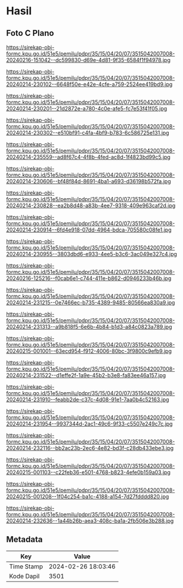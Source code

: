 # Hasil

## Foto C Plano

https://sirekap-obj-formc.kpu.go.id/51e5/pemilu/pdpr/35/15/04/20/07/3515042007008-20240216-151042--dc599830-d69e-4d81-9f35-6584f1f94978.jpg

https://sirekap-obj-formc.kpu.go.id/51e5/pemilu/pdpr/35/15/04/20/07/3515042007008-20240214-230102--6648f50e-e42e-4cfe-a759-2524ee419bd9.jpg

https://sirekap-obj-formc.kpu.go.id/51e5/pemilu/pdpr/35/15/04/20/07/3515042007008-20240214-230201--21d2872e-a780-4c0e-afe5-fc7e53f41f05.jpg

https://sirekap-obj-formc.kpu.go.id/51e5/pemilu/pdpr/35/15/04/20/07/3515042007008-20240214-230302--e510bf91-c4fa-4bf9-b783-6c586725e131.jpg

https://sirekap-obj-formc.kpu.go.id/51e5/pemilu/pdpr/35/15/04/20/07/3515042007008-20240214-235559--ad8f67c4-4f8b-4fed-ac8d-1f4823bd99c5.jpg

https://sirekap-obj-formc.kpu.go.id/51e5/pemilu/pdpr/35/15/04/20/07/3515042007008-20240214-230606--bf48f84d-8691-4ba1-a693-d36198b572fa.jpg

https://sirekap-obj-formc.kpu.go.id/51e5/pemilu/pdpr/35/15/04/20/07/3515042007008-20240214-230828--ea2b8d48-a83b-4ee7-9318-409e963caf2d.jpg

https://sirekap-obj-formc.kpu.go.id/51e5/pemilu/pdpr/35/15/04/20/07/3515042007008-20240214-230914--6fd4e918-07dd-4964-bdca-705580c08fe1.jpg

https://sirekap-obj-formc.kpu.go.id/51e5/pemilu/pdpr/35/15/04/20/07/3515042007008-20240214-230955--3803dbd6-e933-4ee5-b3c6-3ac049e327c4.jpg

https://sirekap-obj-formc.kpu.go.id/51e5/pemilu/pdpr/35/15/04/20/07/3515042007008-20240216-125216--f0cab6e1-c744-411e-b862-d0946233b46b.jpg

https://sirekap-obj-formc.kpu.go.id/51e5/pemilu/pdpr/35/15/04/20/07/3515042007008-20240214-231215--0e7466ec-b735-4389-9485-80566ea830a9.jpg

https://sirekap-obj-formc.kpu.go.id/51e5/pemilu/pdpr/35/15/04/20/07/3515042007008-20240214-231313--a9b818f5-6e6b-4b84-b1d3-a84c0823a789.jpg

https://sirekap-obj-formc.kpu.go.id/51e5/pemilu/pdpr/35/15/04/20/07/3515042007008-20240215-001001--63ecd954-f912-4006-80bc-3f9800c9efb9.jpg

https://sirekap-obj-formc.kpu.go.id/51e5/pemilu/pdpr/35/15/04/20/07/3515042007008-20240214-231522--d1effe2f-1a9e-45b2-b3e8-fa83ee46a157.jpg

https://sirekap-obj-formc.kpu.go.id/51e5/pemilu/pdpr/35/15/04/20/07/3515042007008-20240214-231910--feabb2de-c37c-4d08-91e1-7aa0b4c52163.jpg

https://sirekap-obj-formc.kpu.go.id/51e5/pemilu/pdpr/35/15/04/20/07/3515042007008-20240214-231954--9937344d-2ac1-49c6-9f33-c5507e249c7c.jpg

https://sirekap-obj-formc.kpu.go.id/51e5/pemilu/pdpr/35/15/04/20/07/3515042007008-20240214-232116--bb2ac23b-2ec6-4e82-bd3f-c28db433ebe3.jpg

https://sirekap-obj-formc.kpu.go.id/51e5/pemilu/pdpr/35/15/04/20/07/3515042007008-20240215-001103--c22feb36-e501-4768-b823-4efe0b159a03.jpg

https://sirekap-obj-formc.kpu.go.id/51e5/pemilu/pdpr/35/15/04/20/07/3515042007008-20240215-001208--1f04c254-ba1c-4188-a154-7d27fdddd820.jpg

https://sirekap-obj-formc.kpu.go.id/51e5/pemilu/pdpr/35/15/04/20/07/3515042007008-20240214-232636--1a44b26b-aea3-408c-ba1a-2fb506e3b288.jpg


## Metadata

| Key        | Value               |
| ---------- | ------------------- |
| Time Stamp | 2024-02-26 18:03:46 |
| Kode Dapil | 3501                |



